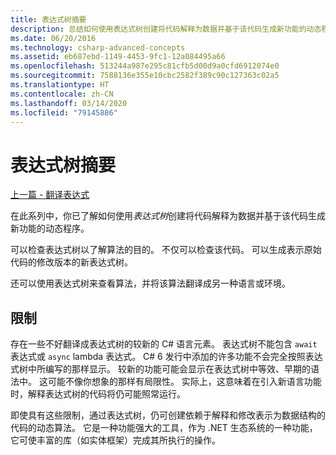 ```yaml
---
title: 表达式树摘要
description: 总结如何使用表达式树创建将代码解释为数据并基于该代码生成新功能的动态程序。
ms.date: 06/20/2016
ms.technology: csharp-advanced-concepts
ms.assetid: eb687ebd-1149-4453-9fc1-12a084495a66
ms.openlocfilehash: 513244a987e295c81cfb5d00d9a0cfd6912074e0
ms.sourcegitcommit: 7588136e355e10cbc2582f389c90c127363c02a5
ms.translationtype: HT
ms.contentlocale: zh-CN
ms.lasthandoff: 03/14/2020
ms.locfileid: "79145886"
---
```

# <a name="expression-trees-summary"></a>表达式树摘要

[上一篇 - 翻译表达式](expression-trees-translating.md)

在此系列中，你已了解如何使用*表达式树*创建将代码解释为数据并基于该代码生成新功能的动态程序。

可以检查表达式树以了解算法的目的。 不仅可以检查该代码。 可以生成表示原始代码的修改版本的新表达式树。

还可以使用表达式树来查看算法，并将该算法翻译成另一种语言或环境。

## <a name="limitations"></a>限制

存在一些不好翻译成表达式树的较新的 C# 语言元素。 表达式树不能包含 `await` 表达式或 `async` lambda 表达式。 C# 6 发行中添加的许多功能不会完全按照表达式树中所编写的那样显示。 较新的功能可能会显示在表达式树中等效、早期的语法中。 这可能不像你想象的那样有局限性。 实际上，这意味着在引入新语言功能时，解释表达式树的代码将仍可能照常运行。

即使具有这些限制，通过表达式树，仍可创建依赖于解释和修改表示为数据结构的代码的动态算法。 它是一种功能强大的工具，作为 .NET 生态系统的一种功能，它可使丰富的库（如实体框架）完成其所执行的操作。
